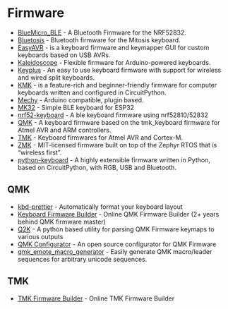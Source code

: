 # Firmware

- [BlueMicro_BLE](https://github.com/jpconstantineau/BlueMicro_BLE) - A Bluetooth Firmware for the NRF52832.
- [Bluetosis](https://github.com/geoah/bluetosis) - Bluetooth firmware for the Mitosis keyboard.
- [EasyAVR](https://github.com/dhowland/EasyAVR) -  is a keyboard firmware and keymapper GUI for custom keyboards based on USB AVRs.
- [Kaleidoscope](https://github.com/keyboardio/Kaleidoscope) - Flexible firmware for Arduino-powered keyboards.
- [Keyplus](https://github.com/ahtn/keyplus) - An easy to use keyboard firmware with support for wireless and wired split keyboards.
- [KMK](https://github.com/KMKfw/kmk_firmware) - is a feature-rich and beginner-friendly firmware for computer keyboards written and configured in CircuitPython.
- [Mechy](https://github.com/colinta/Mechy) - Arduino compatible, plugin based.
- [MK32](https://github.com/Galzai/MK32) - Simple BLE keyboard for ESP32
- [nrf52-keyboard](https://github.com/Lotlab/nrf52-keyboard) - A ble keyboard firmware using nrf52810/52832
- [QMK](https://github.com/qmk/qmk_firmware) - A keyboard firmware based on the tmk_keyboard firmware for Atmel AVR and ARM controllers.
- [TMK](https://github.com/tmk/tmk_keyboard) - Keyboard firmwares for Atmel AVR and Cortex-M.
- [ZMK](https://zmkfirmware.dev) - MIT-licensed firmware built on top of the Zephyr RTOS that is “wireless first”.
- [python-keyboard](https://github.com/makerdiary/python-keyboard) - A highly extensible firmware written in Python, based on CircuitPython, with RGB, USB and Bluetooth.

## QMK
- [kbd-prettier](https://github.com/blakedietz/kbd-prettier) - Automatically format your keyboard layout
- [Keyboard Firmware Builder](https://kbfirmware.com) - Online QMK Firmware Builder (2+ years behind QMK firmware master)
- [Q2K](https://github.com/2hwk/Q2K) - A python based utility for parsing QMK Firmware keymaps to various outputs
- [QMK Configurator](https://config.qmk.fm/) - An open source configurator for QMK Firmware
- [qmk_emote_macro_generator](https://github.com/klardotsh/qmk_emote_macro_generator) - Easily generate QMK macro/leader sequences for arbitrary unicode sequences.

## TMK
- [TMK Firmware Builder](http://kb.sized.io) - Online TMK Firmware Builder
